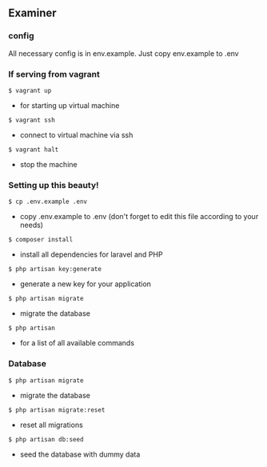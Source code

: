 ## Examiner


### config
All necessary config is in env.example. Just copy env.example to .env

### If serving from vagrant

```
$ vagrant up
```
- for starting up virtual machine

```
$ vagrant ssh
```
- connect to virtual machine via ssh

```
$ vagrant halt
```
- stop the machine


### Setting up this beauty!

```
$ cp .env.example .env
```
- copy .env.example to .env (don't forget to edit this file according to your needs)

```
$ composer install
```
- install all dependencies for laravel and PHP

```
$ php artisan key:generate
```
- generate a new key for your application

```
$ php artisan migrate
```
- migrate the database

```
$ php artisan
```
- for a list of all available commands


### Database ###

```
$ php artisan migrate
```
- migrate the database

```
$ php artisan migrate:reset
```
- reset all migrations

```
$ php artisan db:seed
```
- seed the database with dummy data